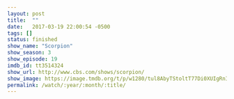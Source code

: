 ```yaml
---
layout: post
title:  ""
date:   2017-03-19 22:00:54 -0500
tags: []
status: finished
show_name: "Scorpion"
show_season: 3
show_episode: 19
imdb_id: tt3514324
show_url: http://www.cbs.com/shows/scorpion/
show_image: https://image.tmdb.org/t/p/w1280/tul8AbyTStoltT77Di0XUIgRnI2.jpg
permalink: /watch/:year/:month/:title/
---
```

